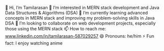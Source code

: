 👋 Hi, I’m Tamilarasan
👀 I’m interested in MERN stack development and Java Data Structures & Algorithms (DSA)
🌱 I’m currently learning advanced concepts in MERN stack and improving my problem-solving skills in Java DSA
💞️ I’m looking to collaborate on web development projects, especially those using the MERN stack
📫 How to reach me: www.linkedin.com/in/tamilarasan-587029257
😄 Pronouns: he/him
⚡ Fun fact: I enjoy watching anime
